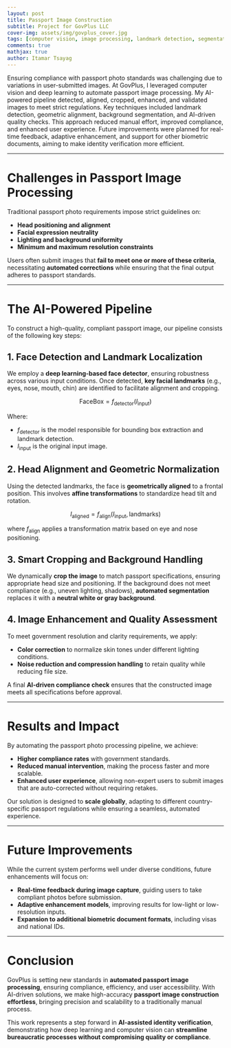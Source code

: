 ```yaml
---
layout: post
title: Passport Image Construction
subtitle: Project for GovPlus LLC
cover-img: assets/img/govplus_cover.jpg
tags: [computer vision, image processing, landmark detection, segmentation, compliance automation]
comments: true
mathjax: true
author: Itamar Tsayag
---  
```


Ensuring compliance with passport photo standards was challenging due to variations in user-submitted images. At GovPlus, I leveraged computer vision and deep learning to automate passport image processing. My AI-powered pipeline detected, aligned, cropped, enhanced, and validated images to meet strict regulations. Key techniques included landmark detection, geometric alignment, background segmentation, and AI-driven quality checks. This approach reduced manual effort, improved compliance, and enhanced user experience. Future improvements were planned for real-time feedback, adaptive enhancement, and support for other biometric documents, aiming to make identity verification more efficient.

---

# Challenges in Passport Image Processing  

Traditional passport photo requirements impose strict guidelines on:  

- **Head positioning and alignment**  
- **Facial expression neutrality**  
- **Lighting and background uniformity**  
- **Minimum and maximum resolution constraints**  

Users often submit images that **fail to meet one or more of these criteria**, necessitating **automated corrections** while ensuring that the final output adheres to passport standards.  

---

# The AI-Powered Pipeline  

To construct a high-quality, compliant passport image, our pipeline consists of the following key steps:  

## 1. Face Detection and Landmark Localization  

We employ a **deep learning-based face detector**, ensuring robustness across various input conditions. Once detected, **key facial landmarks** (e.g., eyes, nose, mouth, chin) are identified to facilitate alignment and cropping.  

$$
\text{FaceBox} = f_{\text{detector}}(I_{\text{input}})
$$

Where:  
  - $f_{\text{detector}}$ is the model responsible for bounding box extraction and landmark detection.  
  - $I_{\text{input}}$ is the original input image.  


## 2. Head Alignment and Geometric Normalization  

Using the detected landmarks, the face is **geometrically aligned** to a frontal position. This involves **affine transformations** to standardize head tilt and rotation.  

$$
I_{\text{aligned}} = f_{\text{align}}(I_{\text{input}}, \text{landmarks})
$$

where $f_{\text{align}}$ applies a transformation matrix based on eye and nose positioning.

## 3. Smart Cropping and Background Handling  

We dynamically **crop the image** to match passport specifications, ensuring appropriate head size and positioning. If the background does not meet compliance (e.g., uneven lighting, shadows), **automated segmentation** replaces it with a **neutral white or gray background**.  

## 4. Image Enhancement and Quality Assessment  

To meet government resolution and clarity requirements, we apply:  

- **Color correction** to normalize skin tones under different lighting conditions.  
- **Noise reduction and compression handling** to retain quality while reducing file size.  

A final **AI-driven compliance check** ensures that the constructed image meets all specifications before approval.  

---

# Results and Impact  

By automating the passport photo processing pipeline, we achieve:  

- **Higher compliance rates** with government standards.  
- **Reduced manual intervention**, making the process faster and more scalable.  
- **Enhanced user experience**, allowing non-expert users to submit images that are auto-corrected without requiring retakes.  

Our solution is designed to **scale globally**, adapting to different country-specific passport regulations while ensuring a seamless, automated experience.  

---

# Future Improvements  

While the current system performs well under diverse conditions, future enhancements will focus on:  

- **Real-time feedback during image capture**, guiding users to take compliant photos before submission.  
- **Adaptive enhancement models**, improving results for low-light or low-resolution inputs.  
- **Expansion to additional biometric document formats**, including visas and national IDs.  

---

# Conclusion  

GovPlus is setting new standards in **automated passport image processing**, ensuring compliance, efficiency, and user accessibility. With AI-driven solutions, we make high-accuracy **passport image construction effortless**, bringing precision and scalability to a traditionally manual process.  

This work represents a step forward in **AI-assisted identity verification**, demonstrating how deep learning and computer vision can **streamline bureaucratic processes without compromising quality or compliance**.